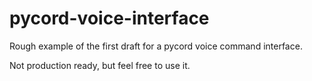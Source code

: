 # pycord-voice-interface

Rough example of the first draft for a pycord voice command interface.

Not production ready, but feel free to use it.

